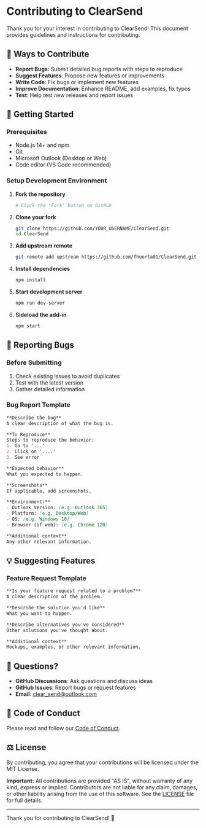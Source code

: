 # Contributing to ClearSend

Thank you for your interest in contributing to ClearSend! This document provides guidelines and instructions for contributing.

## 🌟 Ways to Contribute

- **Report Bugs**: Submit detailed bug reports with steps to reproduce
- **Suggest Features**: Propose new features or improvements
- **Write Code**: Fix bugs or implement new features
- **Improve Documentation**: Enhance README, add examples, fix typos
- **Test**: Help test new releases and report issues

## 🚀 Getting Started

### Prerequisites

- Node.js 14+ and npm
- Git
- Microsoft Outlook (Desktop or Web)
- Code editor (VS Code recommended)

### Setup Development Environment

1. **Fork the repository**
   ```bash
   # Click the "Fork" button on GitHub
   ```

2. **Clone your fork**
   ```bash
   git clone https://github.com/YOUR_USERNAME/ClearSend.git
   cd ClearSend
   ```

3. **Add upstream remote**
   ```bash
   git remote add upstream https://github.com/fhuerta01/ClearSend.git
   ```

4. **Install dependencies**
   ```bash
   npm install
   ```

5. **Start development server**
   ```bash
   npm run dev-server
   ```

6. **Sideload the add-in**
   ```bash
   npm start
   ```


## 🐛 Reporting Bugs

### Before Submitting

1. Check existing issues to avoid duplicates
2. Test with the latest version
3. Gather detailed information

### Bug Report Template

```markdown
**Describe the bug**
A clear description of what the bug is.

**To Reproduce**
Steps to reproduce the behavior:
1. Go to '...'
2. Click on '....'
3. See error

**Expected behavior**
What you expected to happen.

**Screenshots**
If applicable, add screenshots.

**Environment:**
- Outlook Version: [e.g. Outlook 365]
- Platform: [e.g. Desktop/Web]
- OS: [e.g. Windows 10]
- Browser (if web): [e.g. Chrome 120]

**Additional context**
Any other relevant information.
```

## 💡 Suggesting Features

### Feature Request Template

```markdown
**Is your feature request related to a problem?**
A clear description of the problem.

**Describe the solution you'd like**
What you want to happen.

**Describe alternatives you've considered**
Other solutions you've thought about.

**Additional context**
Mockups, examples, or other relevant information.
```


## 🤔 Questions?

- **GitHub Discussions**: Ask questions and discuss ideas
- **GitHub Issues**: Report bugs or request features
- **Email**: clear_send@outlook.com

## 🙏 Code of Conduct

Please read and follow our [Code of Conduct](CODE_OF_CONDUCT.md).

## ⚖️ License

By contributing, you agree that your contributions will be licensed under the MIT License.

**Important:** All contributions are provided "AS IS", without warranty of any kind, express or implied. Contributors are not liable for any claim, damages, or other liability arising from the use of this software. See the [LICENSE](LICENSE) file for full details.

---

Thank you for contributing to ClearSend! 🎉
